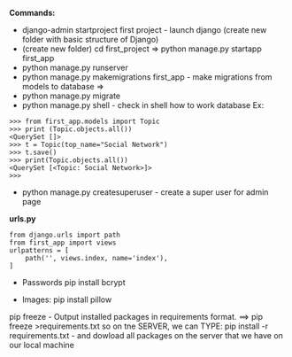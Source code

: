 
**Commands:**
- django-admin startproject first project  - launch django (create new folder with basic structure of Django) 
- (create new folder) cd first_project => python manage.py startapp first_app
- python manage.py runserver
- python manage.py makemigrations first_app - make migrations from models to database =>
- python manage.py migrate
- python manage.py shell - check in shell how to work database
Ex:
```
>>> from first_app.models import Topic
>>> print (Topic.objects.all())
<QuerySet []>
>>> t = Topic(top_name="Social Network")
>>> t.save()
>>> print(Topic.objects.all())
<QuerySet [<Topic: Social Network>]>
>>> 
```
- python manage.py createsuperuser - create a super user for admin page

**urls.py**
```
from django.urls import path
from first_app import views
urlpatterns = [
    path('', views.index, name='index'),
]
```

- Passwords
pip install bcrypt

- Images:
pip install pillow

pip freeze - Output installed packages in requirements format. ==> pip freeze >requirements.txt so on tne SERVER, we can TYPE:
pip install -r requirements.txt - and dowload all packages on the server that we have on our local machine

